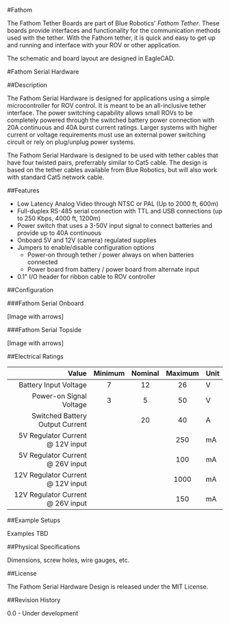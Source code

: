 #Fathom

The Fathom Tether Boards are part of Blue Robotics' *Fathom Tether*. These boards provide interfaces and functionality for the communication methods used with the tether. With the Fathom tether, it is quick and easy to get up and running and interface with your ROV or other application.

The schematic and board layout are designed in EagleCAD.

#Fathom Serial Hardware

##Description

The Fathom Serial Hardware is designed for applications using a simple microcontroller for ROV control. It is meant to be an all-inclusive tether interface. The power switching capability allows small ROVs to be completely powered through the switched battery power connection with 20A continuous and 40A burst current ratings. Larger systems with higher current or voltage requirements must use an external power switching circuit or rely on plug/unplug power systems.

The Fathom Serial Hardware is designed to be used with tether cables that have four twisted pairs, preferrably similar to Cat5 cable. The design is based on the tether cables available from Blue Robotics, but will also work with standard Cat5 network cable.

##Features 

* Low Latency Analog Video through NTSC or PAL (Up to 2000 ft, 600m)
* Full-duplex RS-485 serial connection with TTL and USB connections (up to 250 Kbps, 4000 ft, 1200m)
* Power switch that uses a 3-50V input signal to connect batteries and provide up to 40A continuous
* Onboard 5V and 12V (camera) regulated supplies
* Jumpers to enable/disable configuration options
	* Power-on through tether / power always on when batteries connected
	* Power board from battery / power board from alternate input
* 0.1" I/O header for ribbon cable to ROV controller

##Configuration

###Fathom Serial Onboard

[Image with arrows]

###Fathom Serial Topside

[Image with arrows]

##Electrical Ratings

| Value                              | Minimum | Nominal | Maximum | Unit    |
|-----------------------------------:|:-------:|:-------:|:-------:|:--------|
| Battery Input Voltage              | 7       | 12      | 26      | V       |
| Power-on Signal Voltage            | 3       | 5       | 50      | V       |
| Switched Battery Output Current    |         | 20      | 40      | A       |
| 5V Regulator Current @ 12V input   |         |         | 250     | mA      |
| 5V Regulator Current @ 26V input   |         |         | 100     | mA      |
| 12V Regulator Current @ 12V input  |         |         | 1000    | mA      |
| 12V Regulator Current @ 26V input  |         |         | 150     | mA      |

##Example Setups

Examples TBD

##Physical Specifications

Dimensions, screw holes, wire gauges, etc.

##License

The Fathom Serial Hardware Design is released under the MIT License.

##Revision History

0.0 - Under development